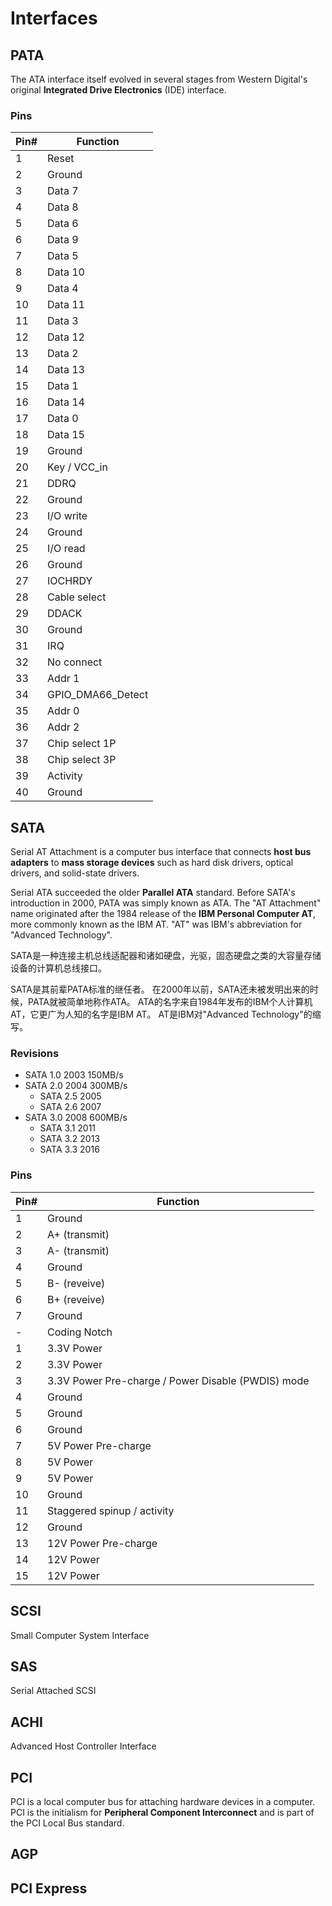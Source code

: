 # Interfaces

## PATA

The ATA interface itself evolved in several stages from Western Digital's original **Integrated Drive Electronics** (IDE) interface.

### Pins

| Pin# | Function |
| ---- | -------- |
| 1    | Reset    |
| 2    | Ground   |
| 3    | Data 7   |
| 4    | Data 8   |
| 5    | Data 6   |
| 6    | Data 9   |
| 7    | Data 5   |
| 8    | Data 10  |
| 9    | Data 4   |
| 10   | Data 11  |
| 11   | Data 3   |
| 12   | Data 12  |
| 13   | Data 2   |
| 14   | Data 13  |
| 15   | Data 1   |
| 16   | Data 14  |
| 17   | Data 0   |
| 18   | Data 15  |
| 19   | Ground   |
| 20   | Key / VCC_in |
| 21   | DDRQ     |
| 22   | Ground   |
| 23   | I/O write|
| 24   | Ground   |
| 25   | I/O read |
| 26   | Ground   |
| 27   | IOCHRDY  |
| 28   | Cable select |
| 29   | DDACK    |
| 30   | Ground   |
| 31   | IRQ      |
| 32   | No connect |
| 33   | Addr 1   |
| 34   | GPIO_DMA66_Detect |
| 35   | Addr 0   |
| 36   | Addr 2   |
| 37   | Chip select 1P |
| 38   | Chip select 3P |
| 39   | Activity |
| 40   | Ground   |


## SATA

Serial AT Attachment is a computer bus interface that connects **host bus adapters** to **mass storage devices** such as hard disk drivers, optical drivers, and solid-state drivers.

Serial ATA succeeded the older **Parallel ATA** standard.
Before SATA's introduction in 2000, PATA was simply known as ATA.
The "AT Attachment" name originated after the 1984 release of the **IBM Personal Computer AT**, more commonly known as the IBM AT.
"AT" was IBM's abbreviation for "Advanced Technology".

SATA是一种连接主机总线适配器和诸如硬盘，光驱，固态硬盘之类的大容量存储设备的计算机总线接口。

SATA是其前辈PATA标准的继任者。
在2000年以前，SATA还未被发明出来的时候，PATA就被简单地称作ATA。
ATA的名字来自1984年发布的IBM个人计算机AT，它更广为人知的名字是IBM AT。
AT是IBM对"Advanced Technology"的缩写。

### Revisions
- SATA 1.0 2003 150MB/s
- SATA 2.0 2004 300MB/s
  - SATA 2.5 2005
  - SATA 2.6 2007
- SATA 3.0 2008 600MB/s
  - SATA 3.1 2011
  - SATA 3.2 2013
  - SATA 3.3 2016

### Pins

| Pin# | Function |
| ---- | -------- |
| 1    | Ground   |
| 2    | A+ (transmit) |
| 3    | A- (transmit) |
| 4    | Ground   |
| 5    | B- (reveive) |
| 6    | B+ (reveive) |
| 7    | Ground   |
| -    | Coding Notch |
| 1    | 3.3V Power |
| 2    | 3.3V Power |
| 3    | 3.3V Power Pre-charge / Power Disable (PWDIS) mode |
| 4    | Ground   |
| 5    | Ground   |
| 6    | Ground   |
| 7    | 5V Power Pre-charge |
| 8    | 5V Power |
| 9    | 5V Power |
| 10   | Ground   |
| 11   | Staggered spinup / activity |
| 12   | Ground   |
| 13   | 12V Power Pre-charge |
| 14   | 12V Power|
| 15   | 12V Power|

## SCSI

Small Computer System Interface

## SAS

Serial Attached SCSI

## ACHI

Advanced Host Controller Interface

## PCI

PCI is a local computer bus for attaching hardware devices in a computer.
PCI is the initialism for **Peripheral Component Interconnect** and is part of the PCI Local Bus standard.

## AGP

## PCI Express

